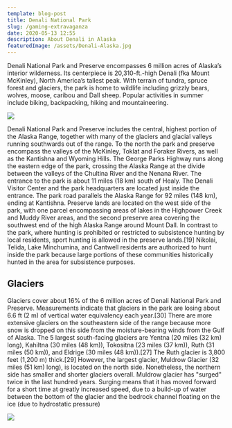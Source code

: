 ```yaml
---
template: blog-post
title: Denali National Park
slug: /gaming-extravaganza
date: 2020-05-13 12:55
description: About Denali in Alaska
featuredImage: /assets/Denali-Alaska.jpg
---
```


Denali National Park and Preserve encompasses 6 million acres of Alaska’s interior wilderness. Its centerpiece is 20,310-ft.-high Denali (fka Mount McKinley), North America’s tallest peak. With terrain of tundra, spruce forest and glaciers, the park is home to wildlife including grizzly bears, wolves, moose, caribou and Dall sheep. Popular activities in summer include biking, backpacking, hiking and mountaineering. 

![](https://images.unsplash.com/photo-1624469924543-29fb2fc2a731?ixlib=rb-4.0.3&ixid=MnwxMjA3fDB8MHxwaG90by1wYWdlfHx8fGVufDB8fHx8&auto=format&fit=crop&w=1170&q=80)

Denali National Park and Preserve includes the central, highest portion of the Alaska Range, together with many of the glaciers and glacial valleys running southwards out of the range. To the north the park and preserve encompass the valleys of the McKinley, Toklat and Foraker Rivers, as well as the Kantishna and Wyoming Hills. The George Parks Highway runs along the eastern edge of the park, crossing the Alaska Range at the divide between the valleys of the Chultina River and the Nenana River. The entrance to the park is about 11 miles (18 km) south of Healy. The Denali Visitor Center and the park headquarters are located just inside the entrance. The park road parallels the Alaska Range for 92 miles (148 km), ending at Kantishna. Preserve lands are located on the west side of the park, with one parcel encompassing areas of lakes in the Highpower Creek and Muddy River areas, and the second preserve area covering the southwest end of the high Alaska Range around Mount Dall. In contrast to the park, where hunting is prohibited or restricted to subsistence hunting by local residents, sport hunting is allowed in the preserve lands.[19] Nikolai, Telida, Lake Minchumina, and Cantwell residents are authorized to hunt inside the park because large portions of these communities historically hunted in the area for subsistence purposes.

## Glaciers
Glaciers cover about 16% of the 6 million acres of Denali National Park and Preserve. Measurements indicate that glaciers in the park are losing about 6.6 ft (2 m) of vertical water equivalency each year.[30] There are more extensive glaciers on the southeastern side of the range because more snow is dropped on this side from the moisture-bearing winds from the Gulf of Alaska. The 5 largest south-facing glaciers are Yentna (20 miles (32 km) long), Kahiltna (30 miles (48 km)), Tokositna (23 miles (37 km)), Ruth (31 miles (50 km)), and Eldrige (30 miles (48 km)).[27] The Ruth glacier is 3,800 feet (1,200 m) thick.[29] However, the largest glacier, Muldrow Glacier (32 miles (51 km) long), is located on the north side. Nonetheless, the northern side has smaller and shorter glaciers overall. Muldrow glacier has "surged" twice in the last hundred years. Surging means that it has moved forward for a short time at greatly increased speed, due to a build-up of water between the bottom of the glacier and the bedrock channel floating on the ice (due to hydrostatic pressure)

![](https://images.unsplash.com/photo-1649770030606-f42566b3f322?ixlib=rb-4.0.3&ixid=MnwxMjA3fDB8MHxwaG90by1wYWdlfHx8fGVufDB8fHx8&auto=format&fit=crop&w=1170&q=80)